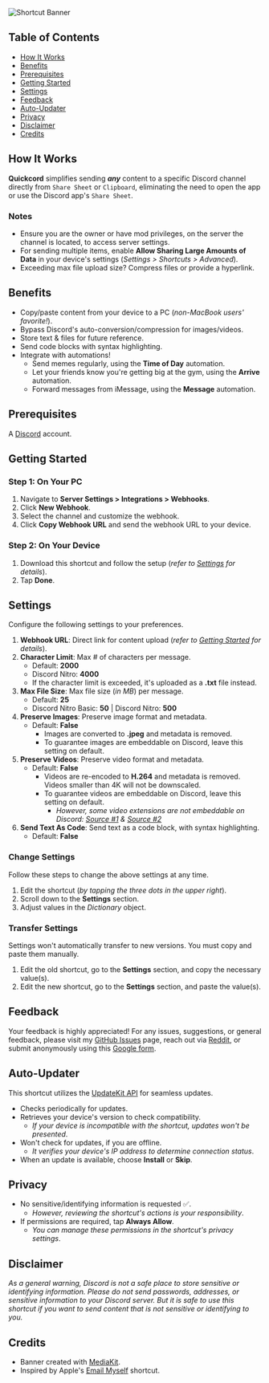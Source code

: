 ![Shortcut Banner](https://i.imgur.com/F6qR8kv.png)

## Table of Contents

-   [How It Works](#how-it-works)
-   [Benefits](#benefits)
-   [Prerequisites](#prerequisites)
-   [Getting Started](#getting-started)
-   [Settings](#settings)
-   [Feedback](#feedback)
-   [Auto-Updater](#auto-updater)
-   [Privacy](#privacy)
-   [Disclaimer](#disclaimer)
-   [Credits](#credits)

## How It Works

**Quickcord** simplifies sending _**any**_ content to a specific Discord channel directly from `Share Sheet` or `Clipboard`, eliminating the need to open the app or use the Discord app's `Share Sheet`.

### Notes

-   Ensure you are the owner or have mod privileges, on the server the channel is located, to access server settings.
-   For sending multiple items, enable **Allow Sharing Large Amounts of Data** in your device's settings (_Settings > Shortcuts > Advanced_).
-   Exceeding max file upload size? Compress files or provide a hyperlink.

## Benefits

-   Copy/paste content from your device to a PC (_non-MacBook users' favorite!_).
-   Bypass Discord's auto-conversion/compression for images/videos.
-   Store text & files for future reference.
-   Send code blocks with syntax highlighting.
-   Integrate with automations!
    -   Send memes regularly, using the **Time of Day** automation.
    -   Let your friends know you're getting big at the gym, using the **Arrive** automation.
    -   Forward messages from iMessage, using the **Message** automation.

## Prerequisites

A [Discord](https://discord.com/) account.

## Getting Started

### Step 1: On Your PC

1. Navigate to **Server Settings > Integrations > Webhooks**.
2. Click **New Webhook**.
3. Select the channel and customize the webhook.
4. Click **Copy Webhook URL** and send the webhook URL to your device.

### Step 2: On Your Device

1. Download this shortcut and follow the setup (_refer to [Settings](#settings) for details_).
2. Tap **Done**.

## Settings

Configure the following settings to your preferences.

1. **Webhook URL**: Direct link for content upload (_refer to [Getting Started](#getting-started) for details_).
2. **Character Limit**: Max # of characters per message.
    - Default: **2000**
    - Discord Nitro: **4000**
    - If the character limit is exceeded, it's uploaded as a **.txt** file instead.
3. **Max File Size**: Max file size (_in MB_) per message.
    - Default: **25**
    - Discord Nitro Basic: **50** | Discord Nitro: **500**
4. **Preserve Images**: Preserve image format and metadata.
    - Default: **False**
        - Images are converted to **.jpeg** and metadata is removed.
        - To guarantee images are embeddable on Discord, leave this setting on default.
5. **Preserve Videos**: Preserve video format and metadata.
    - Default: **False**
        - Videos are re-encoded to **H.264** and metadata is removed. Videos smaller than 4K will not be downscaled.
        - To guarantee videos are embeddable on Discord, leave this setting on default.
            - _However, some video extensions are not embeddable on Discord: [Source #1](https://www.reddit.com/r/discordapp/comments/f2kt5r/guide_file_formats_discord_can_embed/) & [Source #2](https://www.reddit.com/r/discordapp/comments/rtbv2g/embedded_videos_formats_list/)_
6. **Send Text As Code**: Send text as a code block, with syntax highlighting.
    - Default: **False**

### Change Settings

Follow these steps to change the above settings at any time.

1. Edit the shortcut (_by tapping the three dots in the upper right_).
2. Scroll down to the **Settings** section.
3. Adjust values in the _Dictionary_ object.

### Transfer Settings

Settings won't automatically transfer to new versions. You must copy and paste them manually.

1.  Edit the old shortcut, go to the **Settings** section, and copy the necessary value(s).
2.  Edit the new shortcut, go to the **Settings** section, and paste the value(s).

## Feedback

Your feedback is highly appreciated! For any issues, suggestions, or general feedback, please visit my [GitHub Issues](https://github.com/spenpal/AppleShortcuts/issues/new/choose) page, reach out via [Reddit](https://www.reddit.com/user/spenpal_dev), or submit anonymously using this [Google form](https://forms.gle/KdJXQhysQQj4yBtS7).

## Auto-Updater

This shortcut utilizes the [UpdateKit API](https://www.mikebeas.com/updatekit-api/v1) for seamless updates.

-   Checks periodically for updates.
-   Retrieves your device's version to check compatibility.
    -   _If your device is incompatible with the shortcut, updates won't be presented_.
-   Won't check for updates, if you are offline.
    -   _It verifies your device's IP address to determine connection status_.
-   When an update is available, choose **Install** or **Skip**.

## Privacy

-   No sensitive/identifying information is requested ✅.
    -   _However, reviewing the shortcut's actions is your responsibility_.
-   If permissions are required, tap **Always Allow**.
    -   _You can manage these permissions in the shortcut's privacy settings_.

## Disclaimer

_As a general warning, Discord is not a safe place to store sensitive or identifying information. Please do not send passwords, addresses, or sensitive information to your Discord server. But it is safe to use this shortcut if you want to send content that is not sensitive or identifying to you._

## Credits

-   Banner created with [MediaKit](https://routinehub.co/shortcut/1911).
-   Inspired by Apple's [Email Myself](https://www.icloud.com/shortcuts/dd6a0881316f478b951b2ef72c8a0d58) shortcut.
